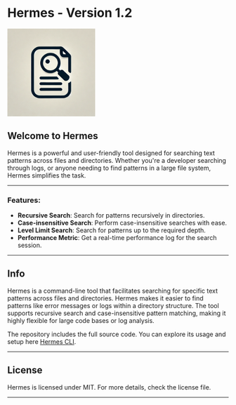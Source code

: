 # Hermes - Version 1.2

<img src="https://github.com/Pragyanshu-rai/static/blob/master/hermes/hermes_icon.png" alt="Hermes Logo" width="200" height="200">

## Welcome to Hermes

Hermes is a powerful and user-friendly tool designed for searching text patterns across files and directories. Whether you're a developer searching through logs, or anyone needing to find patterns in a large file system, Hermes simplifies the task.

---

### Features:

- **Recursive Search**: Search for patterns recursively in directories.
- **Case-insensitive Search**: Perform case-insensitive searches with ease.
- **Level Limit Search**: Search for patterns up to the required depth.
- **Performance Metric**: Get a real-time performance log for the search session.

---

## Info

Hermes is a command-line tool that facilitates searching for specific text patterns across files and directories. Hermes makes it easier to find patterns like error messages or logs within a directory structure. The tool supports recursive search and case-insensitive pattern matching, making it highly flexible for large code bases or log analysis.

The repository includes the full source code.
You can explore its usage and setup here [Hermes CLI](https://github.com/Pragyanshu-rai/hermes_cli).

---

## License

Hermes is licensed under MIT. For more details, check the license file.

***
